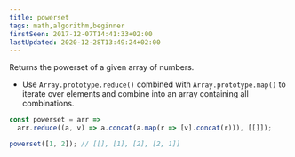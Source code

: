 ```yaml
---
title: powerset
tags: math,algorithm,beginner
firstSeen: 2017-12-07T14:41:33+02:00
lastUpdated: 2020-12-28T13:49:24+02:00
---
```


Returns the powerset of a given array of numbers.

- Use `Array.prototype.reduce()` combined with `Array.prototype.map()` to iterate over elements and combine into an array containing all combinations.

```js
const powerset = arr =>
  arr.reduce((a, v) => a.concat(a.map(r => [v].concat(r))), [[]]);
```

```js
powerset([1, 2]); // [[], [1], [2], [2, 1]]
```
